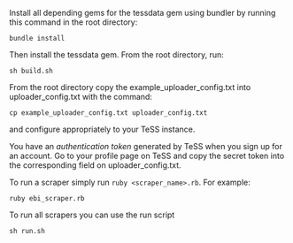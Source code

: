 Install all depending gems for the tessdata gem using bundler by running this command in the root directory:

`bundle install`

Then install the tessdata gem. From the root directory, run:

`sh build.sh`

From the root directory copy the example_uploader_config.txt into uploader_config.txt with the command:

`cp example_uploader_config.txt uploader_config.txt`

and configure appropriately to your TeSS instance.

You have an *authentication token* generated by TeSS when you sign up for an account. Go to your profile page on TeSS and copy the secret token into the corresponding field on uploader_config.txt.

To run a scraper simply run `ruby <scraper_name>.rb`. For example:

`ruby ebi_scraper.rb`

To run all scrapers you can use the run script

`sh run.sh`

